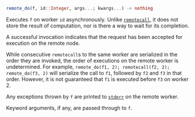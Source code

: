 ```julia
remote_do(f, id::Integer, args...; kwargs...) -> nothing
```

Executes `f` on worker `id` asynchronously. Unlike [`remotecall`](@ref), it does not store the result of computation, nor is there a way to wait for its completion.

A successful invocation indicates that the request has been accepted for execution on the remote node.

While consecutive `remotecall`s to the same worker are serialized in the order they are invoked, the order of executions on the remote worker is undetermined. For example, `remote_do(f1, 2); remotecall(f2, 2); remote_do(f3, 2)` will serialize the call to `f1`, followed by `f2` and `f3` in that order. However, it is not guaranteed that `f1` is executed before `f3` on worker 2.

Any exceptions thrown by `f` are printed to [`stderr`](@ref) on the remote worker.

Keyword arguments, if any, are passed through to `f`.
